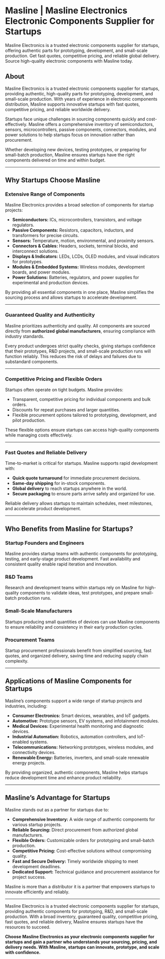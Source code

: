 # Masline | Masline Electronics Electronic Components Supplier for Startups
Masline Electronics is a trusted electronic components supplier for startups, offering authentic parts for prototyping, development, and small-scale production. Get fast quotes, competitive pricing, and reliable global delivery. Source high-quality electronic components with Masline today.

## About 
Masline Electronics is a trusted electronic components supplier for startups, providing authentic, high-quality parts for prototyping, development, and small-scale production. With years of experience in electronic components distribution, Masline supports innovative startups with fast quotes, competitive pricing, and reliable worldwide delivery.

Startups face unique challenges in sourcing components quickly and cost-effectively. Masline offers a comprehensive inventory of semiconductors, sensors, microcontrollers, passive components, connectors, modules, and power solutions to help startups focus on innovation rather than procurement.

Whether developing new devices, testing prototypes, or preparing for small-batch production, Masline ensures startups have the right components delivered on time and within budget.

---

## Why Startups Choose Masline

### Extensive Range of Components  
Masline Electronics provides a broad selection of components for startup projects:  
- **Semiconductors:** ICs, microcontrollers, transistors, and voltage regulators.  
- **Passive Components:** Resistors, capacitors, inductors, and transformers for precise circuits.  
- **Sensors:** Temperature, motion, environmental, and proximity sensors.  
- **Connectors & Cables:** Headers, sockets, terminal blocks, and interconnect solutions.  
- **Displays & Indicators:** LEDs, LCDs, OLED modules, and visual indicators for prototypes.  
- **Modules & Embedded Systems:** Wireless modules, development boards, and power modules.  
- **Power Solutions:** Batteries, regulators, and power supplies for experimental and production devices.

By providing all essential components in one place, Masline simplifies the sourcing process and allows startups to accelerate development.

---

### Guaranteed Quality and Authenticity  
Masline prioritizes authenticity and quality. All components are sourced directly from **authorized global manufacturers**, ensuring compliance with industry standards.

Every product undergoes strict quality checks, giving startups confidence that their prototypes, R&D projects, and small-scale production runs will function reliably. This reduces the risk of delays and failures due to substandard components.

---

### Competitive Pricing and Flexible Orders  
Startups often operate on tight budgets. Masline provides:  
- Transparent, competitive pricing for individual components and bulk orders.  
- Discounts for repeat purchases and larger quantities.  
- Flexible procurement options tailored to prototyping, development, and pilot production.

These flexible options ensure startups can access high-quality components while managing costs effectively.

---

### Fast Quotes and Reliable Delivery  
Time-to-market is critical for startups. Masline supports rapid development with:  
- **Quick quote turnaround** for immediate procurement decisions.  
- **Same-day shipping** for in-stock components.  
- **Global delivery** to reach startups anywhere in the world.  
- **Secure packaging** to ensure parts arrive safely and organized for use.

Reliable delivery allows startups to maintain schedules, meet milestones, and accelerate product development.

---

## Who Benefits from Masline for Startups?

### Startup Founders and Engineers  
Masline provides startup teams with authentic components for prototyping, testing, and early-stage product development. Fast availability and consistent quality enable rapid iteration and innovation.

### R&D Teams  
Research and development teams within startups rely on Masline for high-quality components to validate ideas, test prototypes, and prepare small-batch production runs.

### Small-Scale Manufacturers  
Startups producing small quantities of devices can use Masline components to ensure reliability and consistency in their early production cycles.

### Procurement Teams  
Startup procurement professionals benefit from simplified sourcing, fast quotes, and organized delivery, saving time and reducing supply chain complexity.

---

## Applications of Masline Components for Startups  

Masline’s components support a wide range of startup projects and industries, including:  
- **Consumer Electronics:** Smart devices, wearables, and IoT gadgets.  
- **Automotive:** Prototype sensors, EV systems, and infotainment modules.  
- **Medical Devices:** Experimental health monitoring and diagnostic devices.  
- **Industrial Automation:** Robotics, automation controllers, and IoT-enabled systems.  
- **Telecommunications:** Networking prototypes, wireless modules, and connectivity devices.  
- **Renewable Energy:** Batteries, inverters, and small-scale renewable energy projects.

By providing organized, authentic components, Masline helps startups reduce development time and enhance product reliability.

---

## Masline’s Advantage for Startups  

Masline stands out as a partner for startups due to:  
- **Comprehensive Inventory:** A wide range of authentic components for various startup projects.  
- **Reliable Sourcing:** Direct procurement from authorized global manufacturers.  
- **Flexible Orders:** Customizable orders for prototyping and small-batch production.  
- **Competitive Pricing:** Cost-effective solutions without compromising quality.  
- **Fast and Secure Delivery:** Timely worldwide shipping to meet development deadlines.  
- **Dedicated Support:** Technical guidance and procurement assistance for project success.

Masline is more than a distributor it is a partner that empowers startups to innovate efficiently and reliably.

---

Masline Electronics is a trusted electronic components supplier for startups, providing authentic components for prototyping, R&D, and small-scale production. With a broad inventory, guaranteed quality, competitive pricing, fast quotes, and reliable delivery, Masline ensures startups have the resources to succeed.

**Choose Masline Electronics as your electronic components supplier for startups and gain a partner who understands your sourcing, pricing, and delivery needs. With Masline, startups can innovate, prototype, and scale with confidence.**
